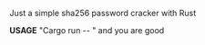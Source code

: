 Just a simple sha256 password cracker with Rust

**USAGE**
"Cargo run -- <Hash> <PasswordFile>" and you are good
